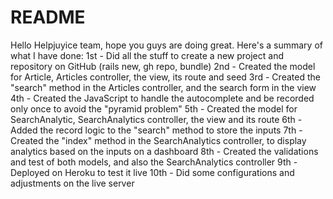 # README
Hello Helpjuyice team, hope you guys are doing great.
Here's a summary of what I have done:
1st - Did all the stuff to create a new project and repository on GitHub (rails new, gh repo, bundle)
2nd - Created the model for Article, Articles controller, the view, its route and seed
3rd - Created the "search" method in the Articles controller, and the search form in the view
4th - Created the JavaScript to handle the autocomplete and be recorded only once to avoid the "pyramid problem"
5th - Created the model for SearchAnalytic, SearchAnalytics controller, the view and its route
6th - Added the record logic to the "search" method to store the inputs
7th - Created the "index" method in the SearchAnalytics controller, to display analytics based on the inputs on a dashboard
8th - Created the validations and test of both models, and also the SearchAnalytics controller
9th - Deployed on Heroku to test it live
10th - Did some configurations and adjustments on the live server

